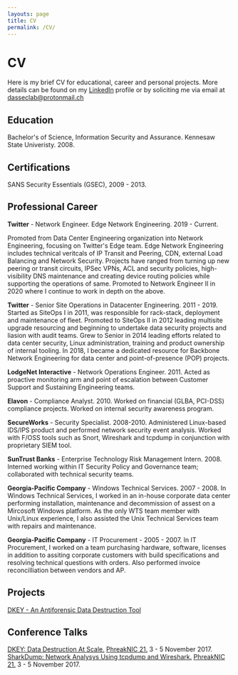 ```yaml
---
layouts: page
title: CV
permalink: /CV/
---
```


# CV
Here is my brief CV for educational, career and personal projects. More details can be found on my [LinkedIn](https://linkedin.com/in/drewsutton) profile or by soliciting me via email at [dasseclab@protonmail.ch](mailto:dasseclab@protonmail.ch)

## Education
Bachelor's of Science, Information Security and Assurance. Kennesaw State Univeristy. 2008.

## Certifications
SANS Security Essentials (GSEC), 2009 - 2013.

## Professional Career
**Twitter** - Network Engineer. Edge Network Engineering. 2019 - Current.

Promoted from Data Center Engineering organization into Network Engineering, focusing on Twitter's Edge team. Edge Network Engineering includes technical veritcals of IP Transit and Peering, CDN, external Load Balancing and Network Security. Projects have ranged from turning up new peering or transit circuits, IPSec VPNs, ACL and security policies, high-visibility DNS maintenance and creating device routing policies while supporting the operations of same. Promoted to Network Engineer II in 2020 where I continue to work in depth on the above.

**Twitter** - Senior Site Operations in Datacenter Engineering. 2011 - 2019.
Started as SiteOps I in 2011, was responsible for rack-stack, deployment and maintenance of fleet. Promoted to SiteOps II in 2012 leading multisite upgrade resourcing and beginning to undertake data security projects and liasion with audit teams. Grew to Senior in 2014 leading efforts related to data center security, Linux administration, training and product ownership of internal tooling. In 2018, I became a dedicated resource for Backbone Network Engineering for data center and point-of-presence (POP) projects.

**LodgeNet Interactive** - Network Operations Engineer. 2011.
Acted as proactive monitoring arm and point of escalation between Customer Support and Sustaining Engineering teams.

**Elavon** - Compliance Analyst. 2010.
Worked on financial (GLBA, PCI-DSS) compliance projects. Worked on internal security awareness program.

**SecureWorks** - Security Specialist. 2008-2010.
Administered Linux-based IDS/IPS product and performed network security event analysis. Worked with F/OSS tools such as Snort, Wireshark and tcpdump in conjunction with proprietary SIEM tool.

**SunTrust Banks** - Enterprise Technology Risk Management Intern. 2008.
Interned working within IT Security Policy and Governance team; collaborated with technical security teams.

**Georgia-Pacific Company** - Windows Technical Services. 2007 - 2008.
In Windows Technical Services, I worked in an in-house corporate data center performing installation, maintenance and decommission of assest on a Mircosoft Windows platform. As the only WTS team member with Unix/Linux experience, I also assisted the Unix Technical Services team with repairs and maintenance.


**Georgia-Pacific Company** - IT Procurement - 2005 - 2007.
In IT Procurement, I worked on a team purchasing hardware, software, licenses in addition to assiting corporate customers with build specifications and resolving technical questions with orders. Also performed invoice reconcilliation between vendors and AP.

## Projects
[DKEY - An Antiforensic Data Destruction Tool](https://github.com/dasseclab/DKEY)

## Conference Talks
[DKEY: Data Destruction At Scale.](https://www.youtube.com/watch?v=cQFlAhUEz5g) [PhreakNIC 21.](https://phreaknic.info) 3 - 5 November 2017.
[SharkDump: Network Analysys Using tcpdump and Wireshark.](https://www.youtube.com/watch?v=5Z-YOa3Slrg) [PhreakNIC 21.](https://phreaknic.info) 3 - 5 November 2017.